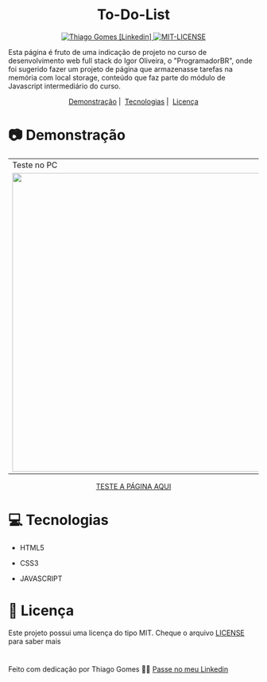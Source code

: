 <h1 align="center">
   To-Do-List
</h1>

<p align="center">
   <a href="https://www.linkedin.com/in/thiago-gomes-165ab722b/" >
   <img alt="Thiago Gomes [Linkedin]" src="https://img.shields.io/badge/-ThiagoGomes-1E65CF?style=flat&logo=Linkedin&logoColor=white"/>
   </a>
   <a href="https://github.com/thgomes1/to-do-list/blob/main/LICENSE" >
   <img alt="MIT-LICENSE" src="https://img.shields.io/github/license/thgomes1/to-do-list?color=rgb%2830%2C%20101%2C%20207%29"/>
   </a>
</p>

<p>
Esta página é fruto de uma indicação de projeto no curso de desenvolvimento web full stack do Igor Oliveira, o "ProgramadorBR", onde foi sugerido fazer um projeto de página que armazenasse tarefas na memória com local storage, conteúdo que faz parte do módulo de Javascript intermediário do curso.
</p>

<p align="center">
  <a href="#camera-demonstração">Demonstração</a>&nbsp;|&nbsp;
  <a href="#computer-tecnologias">Tecnologias</a>&nbsp;|&nbsp;
  <a href="#open_book-licença">Licença</a>
</p>

# :camera: Demonstração

<table>
 <tr>
   <td>Teste no PC</td>
   <td>Teste no MOBILE</td>
 </tr>
 <tr>
   <td><img src="https://user-images.githubusercontent.com/98625860/156670861-327436f4-8333-44d6-bcf6-ba69b6475a24.gif" width="600px"></td>
   <td><img src="https://user-images.githubusercontent.com/98625860/156670858-93b2670d-f39f-4a48-b111-aa3d200c9783.gif" width="400px"></td>
 </tr>
</table>

<p align="center"><a href="https://thgomes1.github.io/to-do-list/">TESTE A PÁGINA AQUI</a></p>

# :computer: Tecnologias

-   <p>HTML5</p>
-   <p>CSS3</p>
-   <p>JAVASCRIPT</p>

# :open_book: Licença

Este projeto possui uma licença do tipo MIT. Cheque o arquivo [LICENSE](https://github.com/thgomes1/to-do-list/blob/main/LICENSE) para saber mais

#

Feito com dedicação por Thiago Gomes 🧑‍💻 [Passe no meu Linkedin](https://www.linkedin.com/in/thiago-gomes-165ab722b/)
